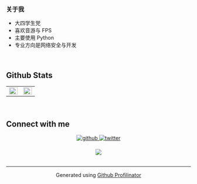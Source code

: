 ### 关于我

- 大四学生党
- 喜欢音游与 FPS
- 主要使用 Python
- 专业方向是网络安全与开发

<br/>

## Github Stats  
<table><tr><td valign="top" width="50%">

<img src="https://github-readme-stats.vercel.app/api?username=kamuxiy&show_icons=true&count_private=true&hide_border=true" align="left" style="width: 100%" />

</td><td valign="top" width="50%">

<img src="https://github-readme-stats.vercel.app/api/top-langs/?username=kamuxiy&hide_border=true&layout=compact" align="left" style="width: 100%" />

</td></tr></table>  
<br/>

## Connect with me

<div align="center">
<a href="https://github.com/https://twitter.com/kamuxiy" target="_blank">
<img src=https://img.shields.io/badge/github-%2324292e.svg?&style=for-the-badge&logo=github&logoColor=white alt=github style="margin-bottom: 5px;" />
</a>
<a href="https://twitter.com/https://twitter.com/kamuxiy" target="_blank">
<img src=https://img.shields.io/badge/twitter-%2300acee.svg?&style=for-the-badge&logo=twitter&logoColor=white alt=twitter style="margin-bottom: 5px;" />
</a>  
</div>  


<br/>


<div align="center">
<img src="https://komarev.com/ghpvc/?username=kamuxiy&&style=flat-square" align="center" />
</div>

<br />

---

<div align="center">Generated using <a href="https://profilinator.rishav.dev/" target="_blank">Github Profilinator</a></div>
